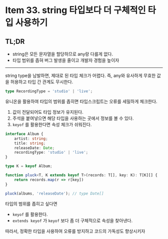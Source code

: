 # Item 33. string 타입보다 더 구체적인 타입 사용하기

## TL;DR
* string은 모든 문자열을 할당하므로 any랑 다를게 없다.
* 타입 범위를 좁혀 버그 발생을 줄이고 개발자 경험을 높이자

---
string type을 남발하면, 제대로 된 타입 체크가 어렵다. 즉, any와 유사하게 무효한 값을 허용하고 타입 간 관계도 무시한다.

```ts
type RecordingType = 'studio' | 'live';
```

유니온을 활용하여 타입의 범위를 좁히면 타입스크립트는 오류를 세밀하게 체크한다.
1. 값이 전달되어도 타입 정보가 유지된다.
2. 주석을 붙여넣으면 해당 타입을 사용하는 곳에서 정보를 볼 수 있다.
3. `keyof` 를 활용한다면 속성 체크가 쉬워진다.

```ts
interface Album {
    artist: string;
    title: string;
    releaseDate: Date;
    recordingType: 'studio' | 'live';
}

type K = keyof Album;

function pluck<T, K extends keyof T>(records: T[], key: K): T[K][] {
    return records.map(r => r[key])
}

pluck(albums, 'releaseDate'); // type Date[]
```

타입의 범위를 좁히고 싶다면

* `keyof` 를 활용한다.
* `extends keyof` 가 `keyof` 보다 좀 더 구체적으로 속성을 찾아낸다.

따라서, 정확한 타입을 사용하여 오류를 방지하고 코드의 가독성도 향상시키자
